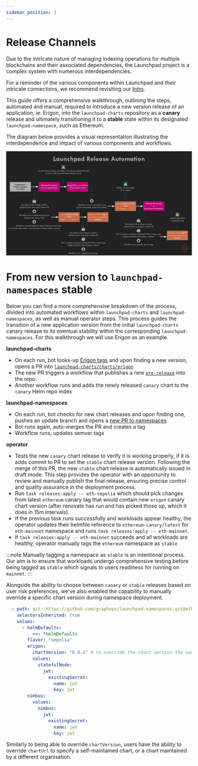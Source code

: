 ```yaml
---
sidebar_position: 3
---
```


# Release Channels

Due to the intricate nature of managing indexing operations for multiple blockchains and their associated dependencies, the Launchpad project is a complex system with numerous interdependencies. 

For a reminder of the various components within Launchpad and their intricate connections, we recommend revisiting our [Intro](intro.md).

This guide offers a comprehensive walkthrough, outlining the steps, automated and manual, required to introduce a new version release of an application, ie. Erigon, into the `launchpad-charts` repository as a **canary** release and ultimately transitioning it to a **stable** state within its designated `launchpad-namespace`, such as Ethereum. 

The diagram below provides a visual representation illustrating the interdependence and impact of various components and workflows.

![Release Channels Flow](/img/launchpad-release-channels.svg)

# From new version to `launchpad-namespaces` stable

Below you can find a more comprehensive breakdown of the process, divided into automated workflows within `launchpad-charts` and `launchpad-namespaces`, as well as manual operator steps. This process guides the transition of a new application version from the initial `launchpad-charts` canary release to its eventual stability within the corresponding `launchpad-namespaces`. For this walkthrough we will use Erigon as an example.

**launchpad-charts** 
  - On each run, bot looks-up [Erigon tags](https://github.com/ledgerwatch/erigon/tags) and upon finding a new version, opens a PR into [`launchpad-charts/charts/erigon` ](https://github.com/graphops/launchpad-charts/pull/133)
  - The new PR triggers a workflow that publishes a new [`pre-release`](https://github.com/graphops/launchpad-charts/releases/tag/erigon-0.8.1-canary.1) into the repo.
  - Another workflow runs and adds the newly released `canary` chart to the `canary` Helm repo index

**launchpad-namespaces** 
  - On each run, bot checks for new chart releases and upon finding one, pushes an update branch and opens a [new PR to namespaces](https://github.com/graphops/launchpad-namespaces/pull/38)
  - Bot runs again, auto-merges the PR and creates a tag
  - Workflow runs, updates semver tags

**operator**
  - Tests the new `canary` chart release to verify it is working properly, if it is adds commit to PR to set the `stable` chart release version. Following the merge of this PR, the new `stable` chart release is automatically issued in draft mode. This step provides the operator with an opportunity to review and manually publish the final release, ensuring precise control and quality assurance in the deployment process.
  - Run `task releases:apply -- eth-sepolia` which should pick changes from latest `ethereum` canary tag that would contain new `erigon` canary chart version (after renovate has run and has picked those up, which it does in 15m intervals).
  - If the previous task runs successfully and workloads appear healthy, the operator updates their helmfile reference to `ethereum-canary/latest` for `eth-mainnet` namespace and runs `task releases:apply -- eth-mainnet`.
  - If `task releases:apply -- eth-mainnet` succeeds and all workloads are healthy, operator  manually tags the `ethereum` namespace as `stable`

:::note
Manually tagging a namespace as `stable` is an intentional process. Our aim is to ensure that workloads undergo comprehensive testing before being tagged as `stable` which signals to users readiness for running on `mainnet`.
:::

Alongside the ability to choose between `canary` or `stable` releases based on user risk preferences, we've also enabled the capability to manually override a specific chart version during namespace deployment.

```yaml
  - path: git::https://github.com/graphops/launchpad-namespaces.git@ethereum/helmfile.yaml?ref=ethereum-canary/latest
    selectorsInherited: true
    values:
      - helmDefaults:
          <<: *helmDefaults
        flavor: "sepolia"
        erigon:
          chartVersion: "0.8.1" # to override the chart version the namespace is setup with
          values:
            statefulNode:
              jwt:
                existingSecret:
                  name: jwt
                  key: jwt
        nimbus:
          values:
            nimbus:
              jwt:
                existingSecret:
                  name: jwt
                  key: jwt
```

Similarly to being able to override `chartVersion`, users have the ability to override `chartUrl` to specify a self-maintained chart, or a chart maintained by a different organisation.
